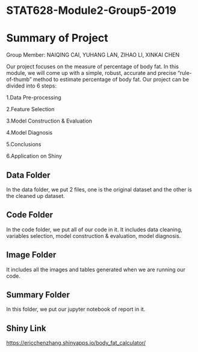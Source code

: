 # STAT628-Module2-Group5-2019
# Summary of Project

Group Member: NAIQING CAI, YUHANG LAN, ZIHAO LI, XINKAI CHEN

Our project focuses on the measure of percentage of body fat. In this module, we will come up with a simple, robust, accurate and precise “rule-of-thumb” method to estimate percentage of body fat.
Our project can be divided into 6 steps:

1.Data Pre-processing

2.Feature Selection

3.Model Construction & Evaluation

4.Model Diagnosis

5.Conclusions

6.Application on Shiny

## Data Folder
In the data folder, we put 2 files, one is the original dataset and the other is the cleaned up dataset.

## Code Folder
In the code folder, we put all of our code in it. It includes data cleaning, variables selection, model construction & evaluation, model diagnosis.

## Image Folder
It includes all the images and tables generated when we are running our code.

## Summary Folder
In this folder, we put our jupyter notebook of report in it.

## Shiny Link
https://ericchenzhang.shinyapps.io/body_fat_calculator/




